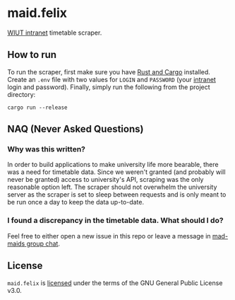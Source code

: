 # maid.felix
[WIUT intranet](https://intranet.wiut.uz) timetable scraper.

## How to run
To run the scraper, first make sure you have [Rust and Cargo](https://doc.rust-lang.org/cargo/getting-started/installation.html#install-rust-and-cargo) installed. Create an `.env` file with two values for `LOGIN` and `PASSWORD` (your [intranet](https://intranet.wiut.uz) login and password). Finally, simply run the following from the project directory:

```shell
cargo run --release
```

## NAQ (Never Asked Questions)

### Why was this written?
In order to build applications to make university life more bearable, there was a need for timetable data. Since we weren't granted (and probably will never be granted) access to university's API, scraping was the only reasonable option left. The scraper should not overwhelm the university server as the scraper is set to sleep between requests and is only meant to be run once a day to keep the data up-to-date.

### I found a discrepancy in the timetable data. What should I do?
Feel free to either open a new issue in this repo or leave a message in [mad-maids group chat](https://t.me/madmaids_wiut).

## License
`maid.felix` is [licensed](https://github.com/mad-maids/maid.felix/blob/main/LICENSE) under the terms of the GNU General Public License v3.0.
